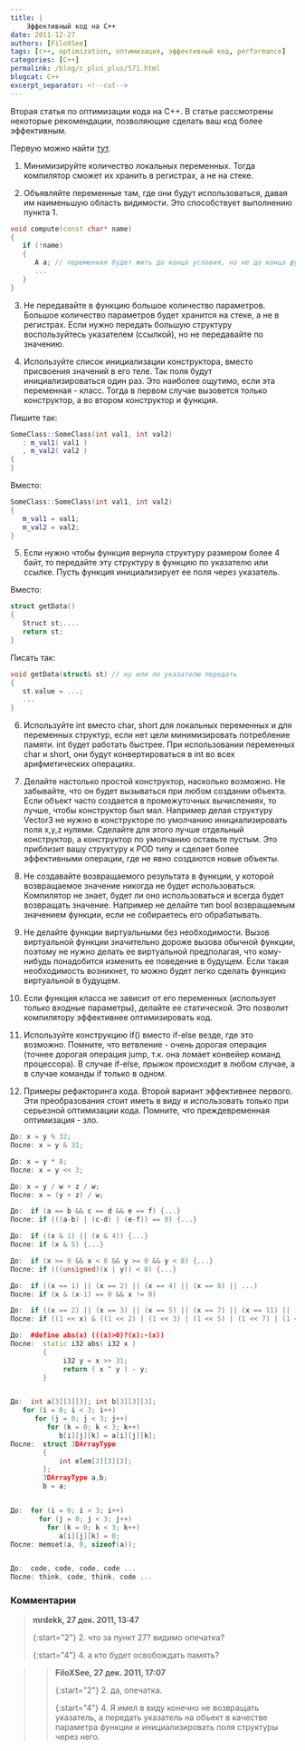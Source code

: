 ```yaml
---
title: |
    Эффективный код на С++
date: 2011-12-27
authors: [FiloXSee]
tags: [c++, optimization, оптимизация, эффективный код, performance]
categories: [C++]
permalink: /blog/c_plus_plus/571.html
blogcat: C++
excerpt_separator: <!--cut-->
---
```


Вторая статья по оптимизации кода на С++. В статье рассмотрены некоторые рекомендации, позволяющие сделать ваш код более эффективным.


<!--cut-->

Первую можно найти [тут](http://itw66.ru/blog/c_plus_plus/13.html).

1. Минимизируйте количество локальных переменных. Тогда компилятор сможет их хранить в регистрах, а не на стеке.

2. Объявляйте переменные там, где они будут использоваться, давая им наименьшую область видимости. Это способствует выполнению пункта 1.

```cpp
void compute(const char* name)
{
   if (!name)
   {
      A a; // переменная будет жить до конца условия, но не до конца функции
      ...
   }
}
```

3. Не передавайте в функцию большое количество параметров. Большое количество параметров будет хранится на стеке, а не в регистрах. Если нужно передать большую структуру воспользуйтесь указателем (ссылкой), но не передавайте по значению.


4. Используйте список инициализации конструктора, вместо присвоения значений в его теле. Так поля будут инициализироваться один раз. Это наиболее ощутимо, если эта переменная - класс. Тогда в первом случае вызовется только конструктор, а во втором конструктор и функция.

Пишите так:

```cpp
SomeClass::SomeClass(int val1, int val2)
   : m_val1( val1 )
   , m_val2( val2 )
{
}
```

Вместо:

```cpp
SomeClass::SomeClass(int val1, int val2)
{
   m_val1 = val1;
   m_val2 = val2;
}
```



5. Если нужно чтобы функция вернула структуру размером более 4 байт, то передайте эту структуру в функцию по указателю или ссылке. Пусть функция инициализирует ее поля через указатель.

Вместо:

```cpp
struct getData()
{
   Struct st;....
   return st;
}
```
 
Писать так:

```cpp
void getData(struct& st) // ну или по указателю передать
{
   st.value = ...;
   ...
}
```



6. Используйте int вместо char, short для локальных переменных и для переменных структур, если нет цели минимизировать потребление памяти. int будет работать быстрее. При использовании переменных char и short, они будут конвертироваться в int во всех арифметических операциях.

7. Делайте настолько простой конструктор, насколько возможно. Не забывайте, что он будет вызываться при любом создании объекта. Если объект часто создается в промежуточных вычислениях, то лучше, чтобы конструктор был мал. Например делая структуру Vector3 не нужно в конструкторе по умолчанию инициализировать поля x,y,z нулями. Сделайте для этого лучше отдельный конструктор, а конструктор по умолчанию оставьте пустым. Это приблизит вашу структуру к POD типу и сделает более эффективными операции, где не явно создаются новые объекты.


8. Не создавайте возвращаемого результата в функции, у которой возвращаемое значение никогда не будет использоваться. Компилятор не знает, будет ли оно использоваться и всегда будет возвращать значение. Например не делайте тип bool возвращаемым значением функции, если не собираетесь его обрабатывать.


9. Не делайте функции виртуальными без необходимости. Вызов виртуальной функции значительно дороже вызова обычной функции, поэтому не нужно делать ее виртуальной предполагая, что кому-нибудь понадобится изменить ее поведение в будущем. Если такая необходимость возникнет, то можно будет легко сделать функцию виртуальной в будущем.


10. Если функция класса не зависит от его переменных (использует только входные параметры), делайте ее статической. Это позволит компилятору эффективнее оптимизировать код.


11. Используйте конструкцию if() вместо if-else везде, где это возможно. Помните, что ветвление - очень дорогая операция (точнее дорогая операция jump, т.к. она ломает конвейер команд процессора). В случае if-else, прыжок происходит в любом случае, а в случае команды if только в одном.


12. Примеры рефакторинга кода. Второй вариант эффективнее первого. Эти преобразования стоит иметь в виду и использовать только при серьезной оптимизации кода. Помните, что преждевременная оптимизация - зло.

```cpp
До: x = y % 32;
После: x = y & 31;

До: x = y * 8;
После: x = y << 3;

До: x = y / w + z / w;
После: x = (y + z) / w;

До:  if (a == b && c == d && e == f) {...}
После: if (((a-b) | (c-d) | (e-f)) == 0) {...}

До:  if ((x & 1) || (x & 4)) {...}
После: if (x & 5) {...}

До:  if (x >= 0 && x < 8 && y >= 0 && y < 8) {...}
После: if (((unsigned)(x | y)) < 8) {...}

До:  if ((x == 1) || (x == 2) || (x == 4) || (x == 8) || ...)
После: if (x & (x-1) == 0 && x != 0)

До:  if ((x == 2) || (x == 3) || (x == 5) || (x == 7) || (x == 11) || (x == 13) || (x == 17) || (x == 19)) {...}
После: if ((1 << x) & ((1 << 2) | (1 << 3) | (1 << 5) | (1 << 7) | (1 << 11) | (1 << 13) | (1 << 17) | (1 << 19))) {...}

До:  #define abs(x) (((x)>0)?(x):-(x))
После:  static i32 abs( i32 x )
        {
             i32 y = x >> 31;
             return ( x ^ y ) - y;
        }


До:  int a[3][3][3]; int b[3][3][3];
   for (i = 0; i < 3; i++)
      for (j = 0; j < 3; j++)
         for (k = 0; k < 3; k++)
            b[i][j][k] = a[i][j][k];
После:  struct 3DArrayType
        {
            int elem[3][3][3];
        };
        3DArrayType a,b;
        b = a;


До:  for (i = 0; i < 3; i++)
       for (j = 0; j < 3; j++)
         for (k = 0; k < 3; k++)
            a[i][j][k] = 0;
После: memset(a, 0, sizeof(a));


До:  code, code, code, code ...
После: think, code, think, code ...
```


### Комментарии

>**mrdekk, 27 дек. 2011, 13:47**
>
>{:start="2"}
>2. что за пункт 27? видимо опечатка?
>
>{:start="4"}
>4. а кто будет освобождать память?

>>**FiloXSee, 27 дек. 2011, 17:07**
>>
>>{:start="2"}
>>2. да, опечатка.
>>
>>{:start="4"}
>>4. Я имел в виду конечно не возвращать указатель, а передать указатель на объект в качестве параметра функции и инициализировать поля структуры через него.
